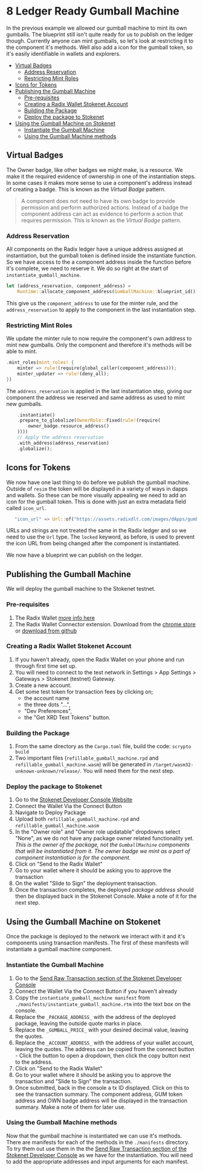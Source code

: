 # 8 Ledger Ready Gumball Machine

In the previous example we allowed our gumball machine to mint its own gumballs.
The blueprint still isn't quite ready for us to publish on the ledger though.
Currently anyone can mint gumballs, so let's look at restricting it to the
component it's methods. Well also add a icon for the gumball token, so it's
easily identifiable in wallets and explorers.

- [Virtual Badges](#virtual-badges)
  - [Address Reservation](#address-reservation)
  - [Restricting Mint Roles](#restricting-mint-roles)
- [Icons for Tokens](#icons-for-tokens)
- [Publishing the Gumball Machine](#publishing-the-gumball-machine)
  - [Pre-requisites](#pre-requisites)
  - [Creating a Radix Wallet Stokenet Account](#creating-a-radix-wallet-stokenet-account)
  - [Building the Package](#building-the-package)
  - [Deploy the package to Stokenet](#deploy-the-package-to-stokenet)
- [Using the Gumball Machine on Stokenet](#using-the-gumball-machine-on-stokenet)
  - [Instantiate the Gumball Machine](#instantiate-the-gumball-machine)
  - [Using the Gumball Machine methods](#using-the-gumball-machine-methods)

## Virtual Badges

The Owner badge, like other badges we might make, is a resource. We make it the
required evidence of ownership in one of the instantiation steps. In some cases
it makes more sense to use a component's address instead of creating a badge.
This is known as the _Virtual Badge_ pattern.

> A component does not need to have its own badge to provide permission and
> perform authorized actions. Instead of a badge the component address can act
> as evidence to perform a action that requires permission. This is known as the
> _Virtual Badge_ pattern.

### Address Reservation

All components on the Radix ledger have a unique address assigned at
instantiation, but the gumball token is defined inside the instantiate function.
So we have access to the a component address inside the function before it's
complete, we need to reserve it. We do so right at the start of
`instantiate_gumball_machine`.

```rust
let (address_reservation, component_address) =
    Runtime::allocate_component_address(GumballMachine::blueprint_id());
```

This give us the `component_address` to use for the minter rule, and the
`address_reservation` to apply to the component in the last instantiation step.

### Restricting Mint Roles

We update the minter rule to now require the component's own address to mint new
gumballs. Only the component and therefore it's methods will be able to mint.

```rust
.mint_roles(mint_roles! {
    minter => rule!(require(global_caller(component_address)));
    minter_updater => rule!(deny_all);
})
```

The `address_reservation` is applied in the last instantiation step, giving our
component the address we reserved and same address as used to mint new gumballs.

```rust
    .instantiate()
    .prepare_to_globalize(OwnerRole::Fixed(rule!(require(
        owner_badge.resource_address()
    ))))
    // Apply the address reservation
    .with_address(address_reservation)
    .globalize();
```

## Icons for Tokens

We now have one last thing to do before we publish the gumball machine. Outside
of `resim` the token will be displayed in a variety of ways in dapps and
wallets. So these can be more visually appealing we need to add an icon for the
gumball token. This is done with just an extra metadata field called `icon_url`.

```rust
   "icon_url" => Url::of("https://assets.radixdlt.com/images/dApps/gumball_club/gumball-token-yellow-256x256.png"), locked;
```

URLs and strings are not treated the same in the Radix ledger and so we need to
use the `Url` type. The `locked` keyword, as before, is used to prevent the icon
URL from being changed after the component is instantiated.

We now have a blueprint we can publish on the ledger.

## Publishing the Gumball Machine

We will deploy the gumball machine to the Stokenet testnet.

### Pre-requisites

1. The Radix Wallet
   [more info here](https://docs.radixdlt.com/docs/radix-wallet-overview)
2. The Radix Wallet Connector extension. Download from the
   [chrome store](https://chromewebstore.google.com/detail/radix-wallet-connector/bfeplaecgkoeckiidkgkmlllfbaeplgm)
   or [download from github](https://github.com/radixdlt/connector-extension/)

### Creating a Radix Wallet Stokenet Account

1. If you haven't already, open the Radix Wallet on your phone and run through
   first time set up.
2. You will need to connect to the test network in Settings > App Settings >
   Gateways > Stokenet (testnet) Gateway.
3. Create a new account.
4. Get some test token for transaction fees by clicking on;
   - the account name
   - the three dots "...",
   - "Dev Preferences",
   - the "Get XRD Text Tokens" button.

### Building the Package

1. From the same directory as the `Cargo.toml` file, build the code:
   `scrypto build`
2. Two important files (`refillable_gumball_machine.rpd` and
   `refillable_gumball_machine.wasm`) will be generated in
   `/target/wasm32-unknown-unknown/release/`. You will need them for the next
   step.

### Deploy the package to Stokenet

1. Go to the
   [Stokenet Developer Console Website](https://stokenet-console.radixdlt.com/deploy-package)
2. Connect the Wallet Via the Connect Button
3. Navigate to Deploy Package
4. Upload both `refillable_gumball_machine.rpd` and
   `refillable_gumball_machine.wasm`
5. In the "Owner role" and "Owner role updatable" dropdowns select "None", as we
   do not have any package owner related functionality yet.  
   _This is the owner of the package, not the `GumballMachine` components that
   will be instantiated from it. The owner badge we mint as a part of component
   instantiation is for the component._
6. Click on "Send to the Radix Wallet"
7. Go to your wallet where it should be asking you to approve the transaction
8. On the wallet "Slide to Sign" the deployment transaction.
9. Once the transaction completes, the deployed _package address_ should then be
   displayed back in the Stokenet Console. Make a note of it for the next step.

## Using the Gumball Machine on Stokenet

Once the package is deployed to the network we interact with it and it's
components using transaction manifests. The first of these manifests will
instantiate a gumball machine component.

### Instantiate the Gumball Machine

1. Go to the
   [Send Raw Transaction section of the Stokenet Developer Console](https://stokenet-console.radixdlt.com/transaction-manifest)
2. Connect the Wallet Via the Connect Button if you haven't already
3. Copy the `instantiate_gumball_machine manifest` from
   `./manifests/instantiate_gumball_machine.rtm` into the text box on the
   console.
4. Replace the `_PACKAGE_ADDRESS_` with the address of the deployed package,
   leaving the outside quote marks in place.
5. Replace the `_GUMBALL_PRICE_` with your desired decimal value, leaving the
   quotes.
6. Replace the `_ACCOUNT_ADDRESS_` with the address of your wallet account,
   leaving the quotes. The address can be copied from the connect button - Click
   the button to open a dropdown, then click the copy button next to the
   address.
7. Click on "Send to the Radix Wallet"
8. Go to your wallet where it should be asking you to approve the transaction
   and "Slide to Sign" the transaction.
9. Once submitted, back in the console a tx ID displayed. Click on this to see
   the transaction summary. The component address, GUM token address and OWN
   badge address will be displayed in the transaction summary. Make a note of
   them for later use.

### Using the Gumball Machine methods

Now that the gumball machine is instantiated we can use it's methods. There are
manifests for each of the methods in the `./manifests` directory. To try them
out use them in the the
[Send Raw Transaction section of the Stokenet Developer Console](https://stokenet-console.radixdlt.com/transaction-manifest)
as we have for the instantiation. You will need to add the appropriate addresses
and input arguments for each manifest.
